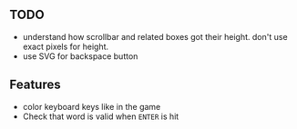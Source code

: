 ## TODO
- understand how scrollbar and related boxes got their height. don't use exact pixels for height.
- use SVG for backspace button

## Features
- color keyboard keys like in the game
- Check that word is valid when `ENTER` is hit